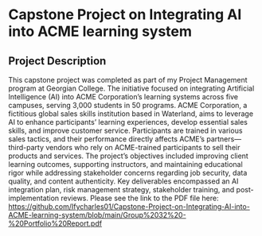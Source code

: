 # Capstone Project on Integrating AI into ACME learning system
<h2>Project Description</h2>

This capstone project was completed as part of my Project Management program at Georgian College. The initiative focused on integrating Artificial Intelligence (AI) into ACME Corporation’s learning systems across five campuses, serving 3,000 students in 50 programs. ACME Corporation, a fictitious global sales skills institution based in Waterland, aims to leverage AI to enhance participants’ learning experiences, develop essential sales skills, and improve customer service. Participants are trained in various sales tactics, and their performance directly affects ACME’s partners—third-party vendors who rely on ACME-trained participants to sell their products and services. The project’s objectives included improving client learning outcomes, supporting instructors, and maintaining educational rigor while addressing stakeholder concerns regarding job security, data quality, and content authenticity. Key deliverables encompassed an AI integration plan, risk management strategy, stakeholder training, and post-implementation reviews. Please see the link to the PDF file here: https://github.com/Ifycharles01/Capstone-Project-on-Integrating-AI-into-ACME-learning-system/blob/main/Group%2032%20-%20Portfolio%20Report.pdf

